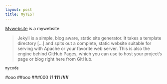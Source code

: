 ```yaml
---
layout: post
title: MyTEST
---
```


[Mywebsite](http://leason.tk) is a mywebsite

  > Jekyll is a simple, blog aware, static site generator. It takes a template directory [...] and spits out a complete, static website suitable for serving with Apache or your favorite web server. This is also the engine behind GitHub Pages, which you can use to host your project’s page or blog right here from GitHub.

```
mycode
```
#ooo
##ooo
###000
*11*
**111**
***!!!!!***
